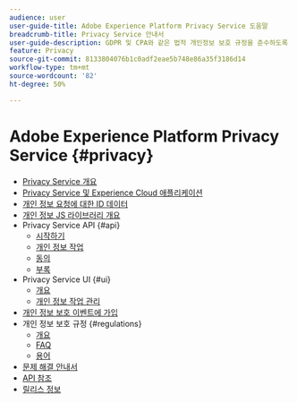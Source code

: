 ```yaml
---
audience: user
user-guide-title: Adobe Experience Platform Privacy Service 도움말
breadcrumb-title: Privacy Service 안내서
user-guide-description: GDPR 및 CPA와 같은 법적 개인정보 보호 규정을 준수하도록 고객 데이터 요청을 관리합니다.
feature: Privacy
source-git-commit: 8133804076b1c0adf2eae5b748e86a35f3186d14
workflow-type: tm+mt
source-wordcount: '82'
ht-degree: 50%

---
```



# Adobe Experience Platform Privacy Service {#privacy}

* [Privacy Service 개요](home.md)
* [Privacy Service 및 Experience Cloud 애플리케이션](experience-cloud-apps.md)
* [개인 정보 요청에 대한 ID 데이터](identity-data.md)
* [개인 정보 JS 라이브러리 개요](js-library.md)
* Privacy Service API {#api}
   * [시작하기](api/getting-started.md)
   * [개인 정보 작업](api/privacy-jobs.md)
   * [동의](api/consent.md)
   * [부록](api/appendix.md)
* Privacy Service UI {#ui}
   * [개요](ui/overview.md)
   * [개인 정보 작업 관리](ui/user-guide.md)
* [개인 정보 보호 이벤트에 가입](privacy-events.md)
* 개인 정보 보호 규정 {#regulations}
   * [개요](regulations/overview.md)
   * [FAQ](regulations/faq.md)
   * [용어](regulations/terminology.md)
* [문제 해결 안내서](troubleshooting-guide.md)
* [API 참조](https://www.adobe.io/experience-platform-apis/references/privacy-service/)
* [릴리스 정보](release-notes.md)
